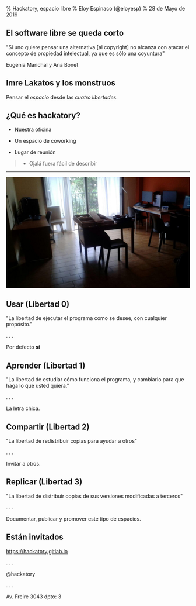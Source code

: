 % Hackatory, espacio libre
% Eloy Espinaco (@eloyesp)
% 28 de Mayo de 2019

## El software libre se queda corto

"Si uno quiere pensar una alternativa [al copyright] no alcanza con atacar el
concepto de propiedad intelectual, ya que es sólo una coyuntura"

Eugenia Marichal y Ana Bonet

## Imre Lakatos y los monstruos

Pensar el _espacio_ desde las *cuatro libertades*.

## ¿Qué es hackatory?

- Nuestra oficina

- Un espacio de coworking

- Lugar de reunión

> - Ojalá fuera fácil de describir

---

![hackatory](imagenes/hackatory.jpg)

## Usar (Libertad 0)

"La libertad de ejecutar el programa cómo se desee, con cualquier propósito."

. . .

Por defecto **sí**

## Aprender (Libertad 1)

"La libertad de estudiar cómo funciona el programa, y cambiarlo para que haga lo
que usted quiera."

. . .

La letra chica.

## Compartir (Libertad 2)

"La libertad de redistribuir copias para ayudar a otros"

. . .

Invitar a otros.

## Replicar (Libertad 3)

"La libertad de distribuir copias de sus versiones modificadas a terceros"

. . .

Documentar, publicar y promover este tipo de espacios.

## Están invitados

https://hackatory.gitlab.io

. . .

@hackatory

. . .

Av. Freire 3043 dpto: 3
